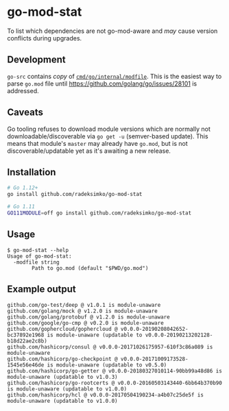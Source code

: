 # go-mod-stat

To list which dependencies are not go-mod-aware and _may_ cause version conflicts during upgrades.

## Development

`go-src` contains _copy_ of [`cmd/go/internal/modfile`](https://github.com/golang/go/tree/master/src/cmd/go/internal/modfile).
This is the easiest way to parse `go.mod` file until https://github.com/golang/go/issues/28101 is addressed.

## Caveats

Go tooling refuses to download module versions which are normally not downloadable/discoverable via `go get -u` (semver-based update).
This means that module's `master` may already have `go.mod`, but is not discoverable/updatable yet as it's awaiting a new release.

## Installation

```sh
# Go 1.12+
go install github.com/radeksimko/go-mod-stat

# Go 1.11
GO111MODULE=off go install github.com/radeksimko/go-mod-stat
```

## Usage

```
$ go-mod-stat --help
Usage of go-mod-stat:
  -modfile string
    	Path to go.mod (default "$PWD/go.mod")
```

## Example output

```
github.com/go-test/deep @ v1.0.1 is module-unaware
github.com/golang/mock @ v1.2.0 is module-unaware
github.com/golang/protobuf @ v1.2.0 is module-unaware
github.com/google/go-cmp @ v0.2.0 is module-unaware
github.com/gophercloud/gophercloud @ v0.0.0-20190208042652-bc37892e1968 is module-unaware (updatable to v0.0.0-20190213202128-b18d22ae2c8b)
github.com/hashicorp/consul @ v0.0.0-20171026175957-610f3c86a089 is module-unaware
github.com/hashicorp/go-checkpoint @ v0.0.0-20171009173528-1545e56e46de is module-unaware (updatable to v0.5.0)
github.com/hashicorp/go-getter @ v0.0.0-20180327010114-90bb99a48d86 is module-unaware (updatable to v1.0.3)
github.com/hashicorp/go-rootcerts @ v0.0.0-20160503143440-6bb64b370b90 is module-unaware (updatable to v1.0.0)
github.com/hashicorp/hcl @ v0.0.0-20170504190234-a4b07c25de5f is module-unaware (updatable to v1.0.0)
```

